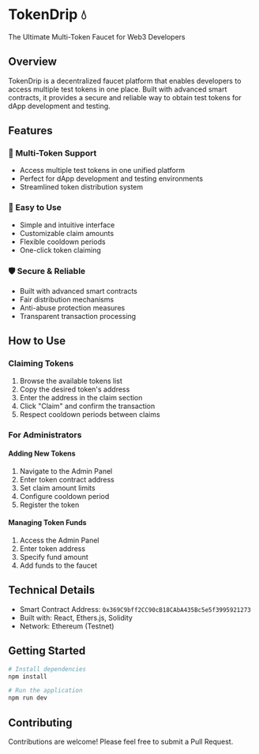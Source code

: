 # TokenDrip 💧

The Ultimate Multi-Token Faucet for Web3 Developers

## Overview

TokenDrip is a decentralized faucet platform that enables developers to access multiple test tokens in one place. Built with advanced smart contracts, it provides a secure and reliable way to obtain test tokens for dApp development and testing.

## Features

### 🔄 Multi-Token Support
- Access multiple test tokens in one unified platform
- Perfect for dApp development and testing environments
- Streamlined token distribution system

### 🎯 Easy to Use
- Simple and intuitive interface
- Customizable claim amounts
- Flexible cooldown periods
- One-click token claiming

### 🛡️ Secure & Reliable
- Built with advanced smart contracts
- Fair distribution mechanisms
- Anti-abuse protection measures
- Transparent transaction processing

## How to Use

### Claiming Tokens
1. Browse the available tokens list
2. Copy the desired token's address
3. Enter the address in the claim section
4. Click "Claim" and confirm the transaction
5. Respect cooldown periods between claims

### For Administrators

#### Adding New Tokens
1. Navigate to the Admin Panel
2. Enter token contract address
3. Set claim amount limits
4. Configure cooldown period
5. Register the token

#### Managing Token Funds
1. Access the Admin Panel
2. Enter token address
3. Specify fund amount
4. Add funds to the faucet

## Technical Details

- Smart Contract Address: `0x369C9bff2CC90cB18CAbA435Bc5e5f3995921273`
- Built with: React, Ethers.js, Solidity
- Network: Ethereum (Testnet)

## Getting Started

```bash
# Install dependencies
npm install

# Run the application
npm run dev
```

## Contributing

Contributions are welcome! Please feel free to submit a Pull Request.

